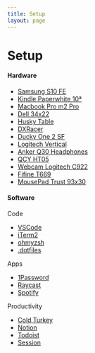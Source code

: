 ```yaml
---
title: Setup
layout: page
---
```


# Setup

<div class="breaker"></div>

#### Hardware

-   [Samsung S10 FE](https://www.samsung.com/br/smartphones/galaxy-s20/galaxy-s20-fe/)
-   [Kindle Paperwhite 10ª](https://www.amazon.com.br/kindle/s?k=kindle)
-   [Macbook Pro m2 Pro](https://support.apple.com)
-   [Dell 34x22](https://www.dell.com/en-us/shop/monitor-curvo-wqhd-34-dell-s3422dwg/apd/210-azep/monitores-e-acess%C3%B3rios)
-   [Husky Table](https://www.kabum.com.br/produto/135440/mesa-office-husky-technologies-900-preto-regulagem-de-altura-automatica-memorizacao-4-usuarios-anti-esmagamento-htct001)
-   [DXRacer](https://www.dxracer.com.br/cadeira-dxracer-racing-rw01n-8-p985975)
-   [Ducky One 2 SF](https://www.duckychannel.com.tw/en/Ducky-One2-SF)
-   [Logitech Vertical](https://www.logitech.com/pt-br/products/mice/mx-vertical-ergonomic-mouse.910-005447.html)
-   [Anker Q30 Headphones](https://www.anker.com/products/variant/life-q30/A3028011)
-   [QCY HT05](https://qcy.com.br/pages/ht05)
-   [Webcam Logitech C922](https://www.logitech.com/pt-br/products/webcams/c922-pro-stream-webcam.html)
-   [Fifine T669](https://www.fifinemicrofones.com.br/collections/mais-vendidos/products/microfone-condensador-fifine-usb-t669-com-kit-de-estudio-2)
-   [MousePad Trust 93x30](https://produto.mercadolivre.com.br/MLB-1679110306-mousepad-trust-t21569-gxt-758-xxl-_JM)

<div class="breaker"></div>

#### Software

Code

-   [VSCode](https://code.visualstudio.com/)
-   [iTerm2](https://iterm2.com/)
-   [ohmyzsh](https://ohmyz.sh/)
-   [.dotfiles](https://github.com/sergiokopplin/.dotfiles)

Apps

-   [1Password](https://1password.com/pt/)
-   [Raycast](https://www.raycast.com/)
-   [Spotify](https://www.spotify.com/)

Productivity

-   [Cold Turkey](https://getcoldturkey.com/)
-   [Notion](https://www.notion.so)
-   [Todoist](https://todoist.com/)
-   [Session](https://www.stayinsession.com/)
